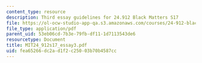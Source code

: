 ```yaml
---
content_type: resource
description: Third essay guidelines for 24.912 Black Matters S17
file: https://ol-ocw-studio-app-qa.s3.amazonaws.com/courses/24-912-black-matters-introduction-to-black-studies-spring-2017/fea65266dc2ad1f2c25003b70b4587cc_MIT24_912s17_essay3.pdf
file_type: application/pdf
parent_uid: 53eb06cd-7b3e-79fb-df11-1d7113543de6
resourcetype: Document
title: MIT24_912s17_essay3.pdf
uid: fea65266-dc2a-d1f2-c250-03b70b4587cc
---
```

